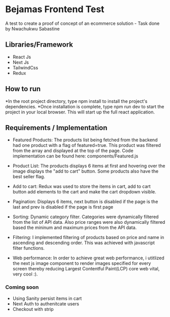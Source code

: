 # Bejamas Frontend Test

A test to create a proof of concept of an ecommerce solution - Task done by Nwachukwu Sabastine

## Libraries/Framework
* React Js
* Next Js
* TailwindCss
* Redux

## How to run
*In the root project directory, type npm install to install the project's dependencies.
*Once installation is complete, type npm run dev to start the project in your local browser. This will start up the full react application.


## Requirements / Implementation

* Featured Products: The products list being fetched from the backend had one product with a flag of featured=true. This product was filtered from the array and displayed at the top of the page. Code implementation can be found here: components/Featured.js

* Product List: The products displays 6 items at first and hovering over the image displays the "add to cart" button. Some products also have the best seller flag.

* Add to cart: Redux was used to store the items in cart,  add to cart button add elements to the cart and make the cart dropdown visible.

* Pagination: Displays 6 items, next button is disabled if the page is the last and prev is disabled if the page is first page

* Sorting: Dynamic category filter. Categories were dynamically filtered from the list of API data. Also price ranges were also dynamically filtered based the mininum and maximum prices from the API data.

* Filtering: I implemented filtering of products based on price and name in ascending and descending order. This was achieved with javascript filter functions.

* Web performance: In order to achieve great web performance, i utitlized the next js image component to render images specified for every screen thereby reducing Largest Contentful Paint(LCP) core web vital, very cool :).

### Coming soon
* Using Sanity persist items in cart
* Next Auth to authenitcate users
* Checkout with strip
